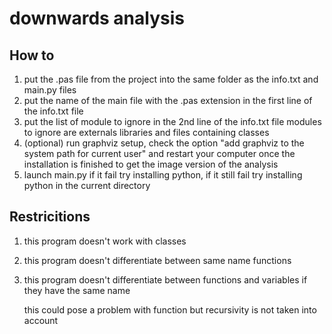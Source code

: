# downwards analysis

## How to

1. put the .pas file from the project into the same folder as the info.txt and main.py files
2. put the name of the main file with the .pas extension in the first line of the info.txt file
3. put the list of module to ignore in the 2nd line of the info.txt file
   modules to ignore are externals libraries and files containing classes 
4. (optional) run graphviz setup, check the option "add graphviz to the system path for current user" and restart your computer once the installation is finished to get the image version of the analysis
5. launch main.py if it fail try installing python, if it still fail try installing python in the current directory
## Restricitions

1. this program doesn't work with classes
2. this program doesn't differentiate between same name functions
3. this program doesn't differentiate between functions and variables if they have the same name 

    this could pose a problem with function but recursivity is not taken into account